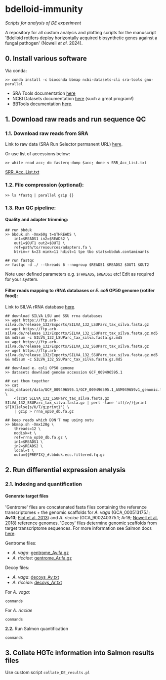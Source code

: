 # bdelloid-immunity
_Scripts for analysis of DE experiment_

A repository for all custom analysis and plotting scripts for the manuscript 'Bdelloid rotifers deploy horizontally acquired biosynthetic genes against a fungal pathogen' (Nowell _et al._ 2024). 

## 0. Install various software

Via conda:
```
>> conda install -c bioconda bbmap ncbi-datasets-cli sra-tools gnu-parallel
```
+ SRA Tools documentation [here](https://github.com/ncbi/sra-tools)
+ NCBI Datasets documentation [here](https://www.ncbi.nlm.nih.gov/datasets/docs/v2/download-and-install/) (such a great program!)
+ BBTools documentation [here](https://jgi.doe.gov/data-and-tools/software-tools/bbtools/bb-tools-user-guide/).

## 1. Download raw reads and run sequence QC

### 1.1. Download raw reads from SRA 

Link to raw data (SRA Run Selector permanent URL) [here](https://www.ncbi.nlm.nih.gov/Traces/study/?query_key=3&WebEnv=MCID_664cb51e8626ff46afab21f6&o=acc_s%3Aa&s=ERR4469891,ERR4469902,ERR4469903,ERR4469904,ERR4469905,ERR4469906,ERR4469907,ERR4469908,ERR4471099,ERR4471100,ERR4471101,ERR4471102,ERR4471104,ERR4471105,ERR4471106,ERR4471107,ERR4471108,ERR4471109,ERR4471110,ERR4471111,ERR4471113,ERR4471114,ERR4471115,ERR4471116#).

Or use list of accessions below:
```
>> while read acc; do fasterq-dump $acc; done < SRR_Acc_List.txt
```
[SRR_Acc_List.txt](SRR_Acc_List.txt)

### 1.2. File compression (optional):
```
>> ls *fastq | parallel gzip {}
```

### 1.3. Run QC pipeline:

#### Quality and adapter trimming:
```
## run bbduk
>> bbduk.sh -Xmx60g t=$THREADS \
    in1=$READS1 in2=$READS2 \
    out1=$OUT1 out2=$OUT2 \
    ref=path/to/resources/adapters.fa \
    ktrim=r k=23 mink=11 hdist=1 tpe tbo stats=bbduk.contaminants

## run fastqc
>> fastqc -d ./ --threads 6 --nogroup $READS1 $READS2 $OUT1 $OUT2
```
Note user defined parameters e.g. `$THREADS`, `$READS1` etc! Edit as required for your system.

#### Filter reads mapping to rRNA databases or _E. coli_ OP50 genome (rotifer food):

Link to SILVA rRNA database [here](https://www.arb-silva.de/).

```
## download SILVA LSU and SSU rrna databases
>> wget https://ftp.arb-silva.de/release_132/Exports/SILVA_132_LSUParc_tax_silva.fasta.gz
>> wget https://ftp.arb-silva.de/release_132/Exports/SILVA_132_LSUParc_tax_silva.fasta.gz.md5 && md5sum -c SILVA_132_LSUParc_tax_silva.fasta.gz.md5
>> wget https://ftp.arb-silva.de/release_132/Exports/SILVA_132_SSUParc_tax_silva.fasta.gz
>> wget https://ftp.arb-silva.de/release_132/Exports/SILVA_132_SSUParc_tax_silva.fasta.gz.md5 && md5sum -c SILVA_132_SSUParc_tax_silva.fasta.gz.md5

## download e. coli OP50 genome
>> datasets download genome accession GCF_009496595.1

## cat them together
>> cat ncbi_dataset/data/GCF_009496595.1/GCF_009496595.1_ASM949659v1_genomic.fna \
    <(zcat SILVA_132_LSUParc_tax_silva.fasta.gz SILVA_132_SSUParc_tax_silva.fasta.gz | perl -lane 'if(/>/){print $F[0]}else{s/U/T/g;print}') \
    | gzip > rrna_op50_db.fa.gz

## keep reads which DON'T map using outu
>> bbmap.sh -Xmx120g \
    threads=12 \
    nodisk=t \
    ref=rrna_op50_db.fa.gz \
    in1=$READS1 \
    in2=$READS2 \
    local=t \
    outu=${PREFIX}_#.bbduk.ecc.filtered.fq.gz
```

## 2. Run differential expression analysis

### 2.1. Indexing and quantification

#### Generate target files

'Gentrome' files are concatenated fasta files containing the reference transcriptomes + the genomic scaffolds for _A. vaga_ (GCA_000513175.1; **Av13**; [Flot et al. 2013](http://dx.doi.org/10.1038/nature12326)) and _A. ricciae_ (GCA_900240375.1; Ar18; [Nowell et al. 2018](http://dx.doi.org/10.1371/journal.pbio.2004830)) reference genomes. 'Decoy' files determine genomic scaffolds from target transcriptome sequences. For more information see Salmon docs [here](https://salmon.readthedocs.io/en/latest/).

Gentrome files:
+ _A. vaga_: [gentrome_Av.fa.gz](data/gentrome_Av.fa.gz)
+ _A. ricciae_: [gentrome_Ar.fa.gz](data/gentrome_Ar.fa.gz)

Decoy files:
+ _A. vaga_: [decoys_Av.txt](data/decoys_Av.txt)
+ _A. ricciae_: [decoys_Ar.txt](data/decoys_Ar.txt)

For _A. vaga_:
```
commands
```

For _A. ricciae_
```
commands
```

**2.2.** Run Salmon quantification

```
commands
```

## 3. Collate HGTc information into Salmon results files

Use custom script `collate_DE_results.pl` 
